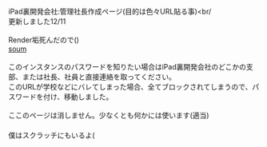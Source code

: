 <br>iPad裏開発会社:管理社長作成ページ(目的は色々URL貼る事)<br/
<br>更新しました12/11<br/>
<br>Render垢死んだので()
  <br><a href= "https://soum-matome-ps-instance-fhdn.onrender.com" >soum</a><br/>
  <br>このインスタンスのパスワードを知りたい場合はiPad裏開発会社のどこかの支部、または社長、社員と直接連絡を取ってください。
  <br>このURLが学校などにバレてしまった場合、全てブロックされてしまうので、パスワードを付け、移動しました。<br/>
  <br>ここのページは消しません。少なくとも何かには使います(適当)<br/>
　<br>僕はスクラッチにもいるよ(
